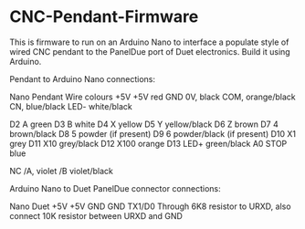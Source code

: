 # CNC-Pendant-Firmware

This is firmware to run on an Arduino Nano to interface a populate style of wired CNC pendant to the PanelDue port of Duet electronics. Build it using Arduino. 

Pendant to Arduino Nano connections:

Nano    Pendant   Wire colours
+5V     +5V       red
GND     0V,       black
        COM,      orange/black
        CN,       blue/black
        LED-      white/black

D2      A         green
D3      B         white
D4      X         yellow
D5      Y         yellow/black
D6      Z         brown
D7      4         brown/black
D8      5         powder (if present)
D9      6         powder/black (if present)
D10     X1        grey
D11     X10       grey/black
D12     X100      orange
D13     LED+      green/black
A0      STOP      blue

NC      /A,       violet
        /B        violet/black

Arduino Nano to Duet PanelDue connector connections:

Nano    Duet
+5V     +5V
GND     GND
TX1/D0  Through 6K8 resistor to URXD, also connect 10K resistor between URXD and GND
